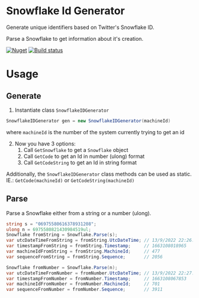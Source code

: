 # Snowflake Id Generator

Generate unique identifiers based on Twitter's Snowflake ID.

Parse a Snowflake to get information about it's creation.

[![Nuget](https://img.shields.io/nuget/v/SnowflakeIDGenerator)](https://www.nuget.org/packages/SnowflakeIDGenerator)
[![Build status](https://dev.azure.com/fenase/SnowflakeIDGenerator/_apis/build/status/SnowflakeIDGenerator-CI-1.0.0)](https://dev.azure.com/fenase/SnowflakeIDGenerator/_build/latest?definitionId=7)

# Usage

## Generate

1. Instantiate class `SnowflakeIDGenerator`
```c#
SnowflakeIDGenerator gen = new SnowflakeIDGenerator(machineId) 
```
where `machineId` is the number of the system currently trying to get an id

2. Now you have 3 options:
   1. Call `GetSnowflake` to get a `Snowflake` object
   2. Call `GetCode` to get an Id in number (ulong) format
   3. Call `GetCodeString` to get an Id in string format


Additionally, the `SnowflakeIDGenerator` class methods can be used as static.
IE.: `GetCode(machineId)` or `GetCodeString(machineId)`

## Parse

Parse a Snowflake either from a string or a number (ulong).

```c#
string s = "06975580616378931208";
ulong n = 6975580821430984519ul;
Snowflake fromString = Snowflake.Parse(s);
var utcDateTimeFromString = fromString.UtcDateTime; // 13/9/2022 22:26:58
var timestampFromString = fromString.Timestamp;     // 1663108018965
var machineIdFromString = fromString.MachineId;     // 477
var sequenceFromString = fromString.Sequence;       // 2056

Snowflake fromNumber = Snowflake.Parse(n);
var utcDateTimeFromNumber = fromNumber.UtcDateTime; // 13/9/2022 22:27:47
var timestampFromNumber = fromNumber.Timestamp;     // 1663108067853
var machineIdFromNumber = fromNumber.MachineId;     // 701
var sequenceFromNumber = fromNumber.Sequence;       // 3911
```